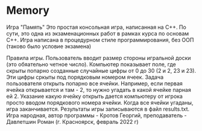 # Memory
Игра "Память"
Это простая консольная игра, написанная на C++. По сути, это одна из экзаменационных работ в рамках
курса по основам С++.
Игра написана в процедурном стиле программирования, без ООП (таково было условие экзамена)

Правила игры.
Пользователь вводит размер стороны игральной доски (это обяательно четное число).
Компьютер показывает поле, где скрыты попарно созданные случайные цифры от 0 до 30 (2 и 2, 23 и 23).
Эти цифры сркыты под порядковым номером ячеек.
Задача пользователя открыть попарно все ячейки. Например, если первая ячейка открывается и там - 2, то нужно угадать в какой ячейке парная ей 2.
Указание какую ячейку открыть дается компьютеру от игрока просто вводом порядкового номера ячейки.
Когда все ячейки угаданы, игра заканчивается. Результаты игры записываются в файл results.txt.
Игра народная, автор программы - Кротов Георгий, преподаватель - Давлетшин Роман (г. Красноярск, февраль 2022 г)
